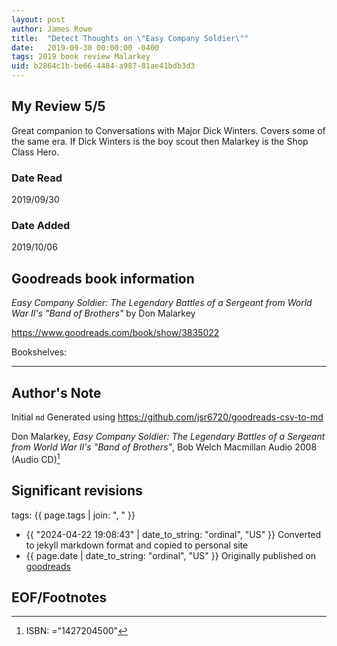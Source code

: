 ```yaml
---
layout: post
author: James Rowe
title:  "Detect Thoughts on \"Easy Company Soldier\""
date:   2019-09-30 00:00:00 -0400
tags: 2019 book review Malarkey 
uid: b2864c1b-be66-4484-a987-81ae41bdb3d3
---
```


<!-- highly dependent on how you personally use jekyll templates, and how you want this to show up -->
<!-- escape any jekyll keys with double brackets -->

## My Review 5/5

Great companion to Conversations with Major Dick Winters. Covers some of the same era. If Dick Winters is the boy scout then Malarkey is the Shop Class Hero.

### Date Read
2019/09/30

### Date Added
2019/10/06

## Goodreads book information

*Easy Company Soldier: The Legendary Battles of a Sergeant from World War II's "Band of Brothers"* by Don Malarkey

https://www.goodreads.com/book/show/3835022

Bookshelves: 

---

## Author's Note

Initial `md` Generated using https://github.com/jsr6720/goodreads-csv-to-md

Don Malarkey, *Easy Company Soldier: The Legendary Battles of a Sergeant from World War II's "Band of Brothers"*, Bob Welch Macmillan Audio 2008 (Audio CD)[^1]

## Significant revisions

tags: {{ page.tags | join: ", " }} <!-- todo move this somewhere -->

- {{ "2024-04-22 19:08:43" | date_to_string: "ordinal", "US" }} Converted to jekyll markdown format and copied to personal site
- {{ page.date | date_to_string: "ordinal", "US" }} Originally published on [goodreads](https://www.goodreads.com)

## EOF/Footnotes

[^1]: ISBN: ="1427204500"